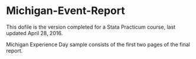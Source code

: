 # Michigan-Event-Report
This dofile is the version completed for a Stata Practicum course, last updated April 28, 2016.

Michigan Experience Day sample consists of the first two pages of the final report.
